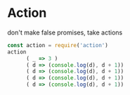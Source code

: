 # Action
don't make false promises, take actions


```javascript
const action = require('action')
action
      ( _ => 3 )
      ( d => (console.log(d), d + 1))
      ( d => (console.log(d), d + 1))
      ( d => (console.log(d), d + 1))
      ( d => (console.log(d), d + 1))
```
